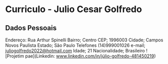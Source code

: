 # Curriculo - Julio Cesar Golfredo

## Dados Pessoais 
Endereço: Rua Arthur Spinelli Bairro; Centro
CEP; 1996003 Cidade; Campos Novos Paulista Estado; São Paulo
Telefones (14)999001026 
 e-mail; juliogolfredo2022@hotmail.com
Idade; 21 
 Nacionalidade; Brasileiro 
 ![Projetim pae](Linkedin: www.linkedin.com/in/júlio-golfredo-481450219)
